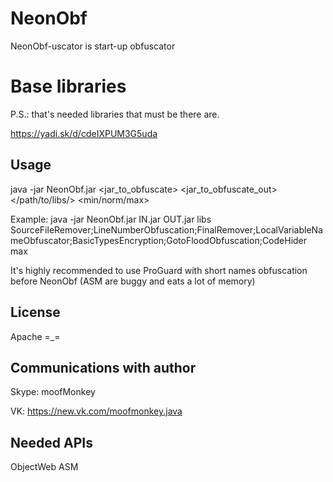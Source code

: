 # NeonObf
NeonObf-uscator is start-up obfuscator

# Base libraries
P.S.: that's needed libraries that must be there are.

https://yadi.sk/d/cdeIXPUM3G5uda

## Usage
java -jar NeonObf.jar <jar_to_obfuscate> <jar_to_obfuscate_out> </path/to/libs/> <transformers> <min/norm/max>

Example: java -jar NeonObf.jar IN.jar OUT.jar libs SourceFileRemover;LineNumberObfuscation;FinalRemover;LocalVariableNameObfuscator;BasicTypesEncryption;GotoFloodObfuscation;CodeHider max

It's highly recommended to use ProGuard with short names obfuscation before NeonObf (ASM are buggy and eats a lot of memory)

## License
Apache =_=

## Communications with author
Skype: moofMonkey

VK: https://new.vk.com/moofmonkey.java

## Needed APIs
ObjectWeb ASM
